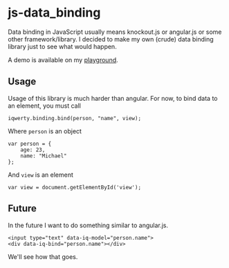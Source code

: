 # js-data_binding

Data binding in JavaScript usually means knockout.js or angular.js or some other framework/library. I decided to make my own (crude) data binding library just to see what would happen.

A demo is available on my [playground](http://www.michaelcheng.us/playground/lib-js/binding/).

## Usage
Usage of this library is much harder than angular. For now, to bind data to an element, you must call

	iqwerty.binding.bind(person, "name", view);

Where `person` is an object

	var person = {
		age: 23,
		name: "Michael"
	};

And `view` is an element

	var view = document.getElementById('view');

## Future
In the future I want to do something similar to angular.js.

	<input type="text" data-iq-model="person.name">
	<div data-iq-bind="person.name"></div>

We'll see how that goes.
